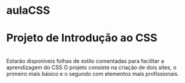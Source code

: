 # aulaCSS
<h1>Projeto de Introdução ao CSS</h1><br>
Estarão disponiveis folhas de estilo comentadas para facilitar a aprendizagem do CSS
O projeto consiste na criação de dois sites, o primeiro mais básico e o segundo com elementos mais profissionais.
